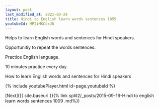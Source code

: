 ```yaml
---
layout: post
last_modified_at: 2021-03-29
title: Hindi to English learn words sentences 1055 
youtubeId: MPIiMKCdxJU
---
```

 
 
Helps to learn English words and sentences for Hindi speakers.

Opportunitiy to repeat the words sentences. 

Practice English language. 
 
10 minutes practice every day. 
 
How to learn English words and sentences for Hindi speakers 
 
{% include youtubePlayer.html id=page.youtubeId %}
 
 
[Next]({{ site.baseurl }}{% link  split2/_posts/2015-09-16-Hindi to english learn words sentences 1009 .md%})
 
